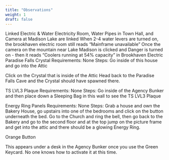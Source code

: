 ```yaml
---
title: "Observations"
weight: 1
draft: false
---
```


Linked Electric & Water
Electricity Room, Water Pipes in Town Hall, and Camera at Madison Lake are linked
When 2-4 water levers are turned on, the brookhaven electric room still reads “Mainframe unavailable”
Once the camera on the mountain near Lake Madison is clicked and Danger is turned on - then it reads “Coolers running at 54% capacity” in Brookhaven Electric
Paradise Falls Crystal
Requirements: None
Steps:
Go inside of this house and go into the Attic

Click on the Crystal that is inside of the Attic
Head back to the Paradise Falls Cave and the Crystal should have spawned there.

TS LVL3 Plaque
Requirements: None
Steps:
Go inside of the Agency Bunker and then place down a Sleeping Bag in this wall to see the TS LVL3 Plaque

Energy Ring Panels
Requirements: None
Steps:
Grab a house and own the Bakery House, go upstairs into one of the bedrooms and click on the button underneath the bed.
Go to the Church and ring the bell, then go back to the Bakery and go to the second floor and at the top jump on the picture frame and get into the attic and there should be a glowing Energy Ring. 



Orange Button

This appears under a desk in the Agency Bunker once you use the Green Keycard. No one knows how to activate it at this time.

